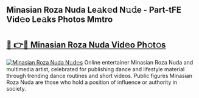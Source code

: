 ## Minasian Roza Nuda Le𝚊k𝚎d N𝚞𝚍e - Part-tFE Vid𝚎o Le𝚊ks Photos Mmtro

# <h2><a href="http://fbcnctn.evod.top/?m=Minasian+Roza+Nuda">🔗 👉🔴 Minasian Roza Nuda Vid𝚎o Ph𝚘t𝚘s</a></h2>

[![Minasian Roza Nuda N𝚞d𝚎s](https://i.imgur.com/8V9OHl7.gif)](http://fbcnctn.evod.top/?m=Minasian+Roza+Nuda)
Online entertainer Minasian Roza Nuda and multimedia artist, celebrated for publishing dance and lifestyle material through trending dance routines and short videos. Public figures Minasian Roza Nuda are those who hold a position of influence or authority in society. 
